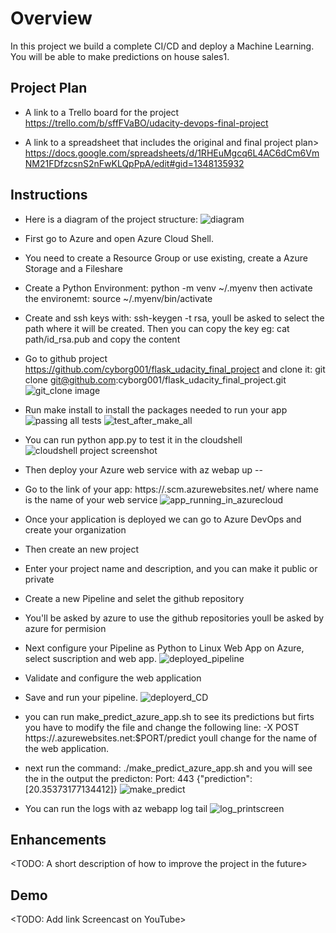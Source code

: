 # Overview

In this project we build a complete CI/CD and deploy a Machine Learning.
You will be able to make predictions on house sales1.





## Project Plan

* A link to a Trello board for the project
https://trello.com/b/sffFVaBO/udacity-devops-final-project

* A link to a spreadsheet that includes the original and final project plan>
https://docs.google.com/spreadsheets/d/1RHEuMgcq6L4AC6dCm6VmNM21FDfzcsnS2nFwKLQpPpA/edit#gid=1348135932

## Instructions
- Here is a diagram of the project structure:
  ![diagram](https://user-images.githubusercontent.com/27867802/183272195-70493040-71d4-439d-977a-6c122aebfeae.png)
- First go to Azure and open Azure Cloud Shell.
- You need to create a Resource Group or use existing, create a Azure Storage and a Fileshare
- Create a Python Environment: python -m venv ~/.myenv then activate the environemt:
  source ~/.myenv/bin/activate
- Create and ssh keys with: ssh-keygen -t rsa, youll be asked to select the path where it will be created.
  Then you can copy the key eg: cat path/id_rsa.pub and copy the content
- Go to github project https://github.com/cyborg001/flask_udacity_final_project and clone it:
  git clone git@github.com:cyborg001/flask_udacity_final_project.git
  ![git_clone image](https://user-images.githubusercontent.com/27867802/183272002-0c302038-edba-4655-9fc8-1eaf71e7951e.png)

- Run make install to install the packages needed to run your app
 ![passing all tests](https://user-images.githubusercontent.com/27867802/183272027-ef006992-9750-439a-a989-2696a4b946aa.png)
  ![test_after_make_all](https://user-images.githubusercontent.com/27867802/183272036-b8483f4e-7d59-4fe8-a8b3-0e7d61e01507.png)

- You can run python app.py to test it in the cloudshell
  ![cloudshell project screenshot](https://user-images.githubusercontent.com/27867802/183272044-7c055d0e-1412-4a99-8ddb-bf1916fcc220.png)

- Then deploy your Azure web service with az webap up --<name>
- Go to the link of your app: https://<name>.scm.azurewebsites.net/ where name is the name of your web service
  ![app_running_in_azurecloud](https://user-images.githubusercontent.com/27867802/183272062-a1d3b9c4-1345-4eb8-9779-17c28ef34965.png)

- Once your application is deployed we can go to Azure DevOps and create your organization
- Then create an new project
- Enter your project name and description, and you can make it public or private
- Create a new Pipeline and selet the github repository
- You'll be asked by azure to use the github repositories youll be asked by azure for permision
- Next configure your Pipeline as Python to Linux Web App on Azure, select suscription and web app.
  ![deployed_pipeline](https://user-images.githubusercontent.com/27867802/183272082-e8c9aa64-602d-408b-a4d4-a65cf7665d8c.png)

- Validate and configure the web application
- Save and run your pipeline.
  ![deployerd_CD](https://user-images.githubusercontent.com/27867802/183272090-51046418-8820-4e95-a841-971621452f58.png)

- you can run make_predict_azure_app.sh to see its predictions but firts you have to modify the file and change
  the following line:  -X POST https://<appname>.azurewebsites.net:$PORT/predict youll change <appname> for the name
  of the web application.
- next run the command:
  ./make_predict_azure_app.sh
  and you will see the in the output the predicton:
        Port: 443
        {"prediction":[20.35373177134412]}
  ![make_predict](https://user-images.githubusercontent.com/27867802/183272094-e7509a84-8f3f-44cf-ad15-259f3cc93d2e.png)

- You can run the logs with
  az webapp log tail
  ![log_printscreen](https://user-images.githubusercontent.com/27867802/183272098-f79f33df-5c51-4e7b-b35e-368c5e39f940.png)



## Enhancements

<TODO: A short description of how to improve the project in the future>

## Demo 

<TODO: Add link Screencast on YouTube>


